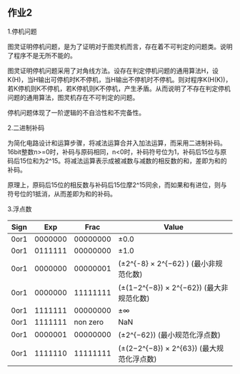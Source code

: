 ## 作业2
1.停机问题

图灵证明停机问题，是为了证明对于图灵机而言，存在着不可判定的问题类。说明了程序不是无所不能的。

图灵证明停机问题采用了对角线方法。设存在判定停机问题的通用算法H，设K(H)，当H输出可停机时K不停机，当H输出不停机时不停机。则对程序K(H(K))，若K停机则K不停机，若K停机则K不停机，产生矛盾。从而说明了不存在判定停机问题的通用算法，图灵机存在不可判定的问题。

停机问题体现了一阶逻辑的不自洽性和不完备性。

2.二进制补码

为简化电路设计和运算步骤，将减法运算合并入加法运算，而采用二进制补码。16bit整数n>=0时，补码与原码相同，n<0时，补码符号位为1，补码后15位与原码后15位和为2^15。将减法运算表示成被减数与减数的相反数的和，差即为和的补码。

原理上，原码后15位的相反数与补码后15位摩2^15同余，而如果和有进位，则与符号位的1抵消，从而差即为和的补码。

3.浮点数

Sign | Exp | Frac | Value
-----|-----|------|------
0or1|0000000|00000000|±0.0 
0or1|0111111|00000000|±1.0 
0or1|0000000|00000001|\(±2^{-8} × 2^{−62} \) (最小非规范化数)
0or1|0000000|11111111|\(±(1−2^{−8}) × 2^{−62}\) (最大非规范化数) 
0or1|1111111|00000000|±∞ 
0or1|1111111|non zero|NaN 
0or1|0000001|00000000|\(±2^{−62}\) (最小规范化浮点数)  
0or1|1111110|11111111|\(±(2−2^{−8}) × 2^{63}\) (最大规范化浮点数)
